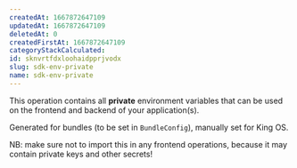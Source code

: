 ```yaml
---
createdAt: 1667872647109
updatedAt: 1667872647109
deletedAt: 0
createdFirstAt: 1667872647109
categoryStackCalculated: 
id: sknvrtfdxloohaidpprjvodx
slug: sdk-env-private
name: sdk-env-private
---
```


This operation contains all **private** environment variables that can be used on the frontend and backend of your application(s).

Generated for bundles (to be set in `BundleConfig`), manually set for King OS.

NB: make sure not to import this in any frontend operations, because it may contain private keys and other secrets!
